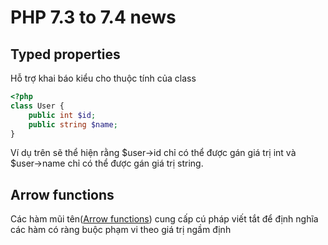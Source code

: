# PHP 7.3 to 7.4 news

## Typed properties

Hỗ trợ khai báo kiểu cho thuộc tính của class

```php
<?php
class User {
    public int $id;
    public string $name;
}
```

Ví dụ trên sẽ thể hiện rằng $user->id chỉ có thể được gán giá trị int và $user->name chỉ có thể được gán giá trị string.

## Arrow functions

Các hàm mũi tên([Arrow functions](https://www.php.net/manual/en/functions.arrow.php)) cung cấp cú pháp viết tắt để định nghĩa các hàm có ràng buộc phạm vi theo giá trị ngầm định
